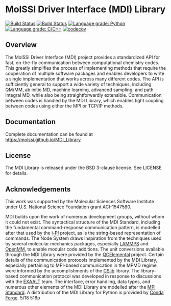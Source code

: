MolSSI Driver Interface (MDI) Library
=====================================

[![Build Status](https://travis-ci.org/MolSSI/MDI_Library.svg?branch=master)](https://travis-ci.org/MolSSI/MDI_Library)
[![Build Status](https://dev.azure.com/taylorabarnes/MDI_Library/_apis/build/status/MolSSI.MDI_Library?branchName=master)](https://dev.azure.com/taylorabarnes/MDI_Library/_build/latest?definitionId=1&branchName=master)
[![Language grade: Python](https://img.shields.io/lgtm/grade/python/g/MolSSI/MDI_Library.svg?logo=lgtm&logoWidth=18)](https://lgtm.com/projects/g/MolSSI/MDI_Library/context:python)
[![Language grade: C/C++](https://img.shields.io/lgtm/grade/cpp/g/MolSSI/MDI_Library.svg?logo=lgtm&logoWidth=18)](https://lgtm.com/projects/g/MolSSI/MDI_Library/context:cpp)
[![codecov](https://codecov.io/gh/MolSSI/MDI_Library/branch/master/graph/badge.svg)](https://codecov.io/gh/MolSSI/MDI_Library)

## Overview

The MolSSI Driver Interface (MDI) project provides a standardized API for fast, on-the-fly communication between computational chemistry codes.  This greatly simplifies the process of implementing methods that require the cooperation of multiple software packages and enables developers to write a single implementation that works across many different codes.  The API is sufficiently general to support a wide variety of techniques, including QM/MM, ab initio MD, machine learning, advanced sampling, and path integral MD, while also being straightforwardly extensible.  Communication between codes is handled by the MDI Library, which enables tight coupling between codes using either the MPI or TCP/IP methods.

## Documentation

Complete documentation can be found at https://molssi.github.io/MDI_Library

## License

The MDI Library is released under the BSD 3-clause license. See LICENSE for details.

## Acknowledgements

This work was supported by the Molecular Sciences Software Institute under U.S. National Science Foundation grant ACI-1547580.

MDI builds upon the work of numerous development groups, without whom it could not exist.
The syntactical structure of the MDI Standard, including the fundamental command-response communication pattern, is modelled after that used by the <a href="http://ipi-code.org/">i-PI</a> project, as is the string-based representation of commands.
The Node System draws inspiration from the techniques used by several molecular mechanics packages, especially <a href="https://lammps.sandia.gov/">LAMMPS</a> and <a href="http://openmm.org/">OpenMM</a>, to enable modular code additions.
The unit conversions available through the MDI Library were provided by the <a href="https://github.com/MolSSI/QCElemental">QCElemental</a> project.
Certain details of the communication protocols implemented by the MDI Library, especially pertaining to MPI-based communication in the MPMD regime, were informed by the accomplishments of the <a href="https://cslib.sandia.gov/">CSlib</a> library.
The library-based communication protocol was developed in response to discussions with the <a href="https://gitlab.com/exaalt">EXAALT</a> team.
The interface, error handling, data types, and numerous other elements of the MDI Library are modelled after the <a href="https://www.mpi-forum.org/">MPI Standard</a>.
A distribution of the MDI Library for Python is provided by <a href="https://conda-forge.org/">Conda Forge</a>.
5/18 516p
